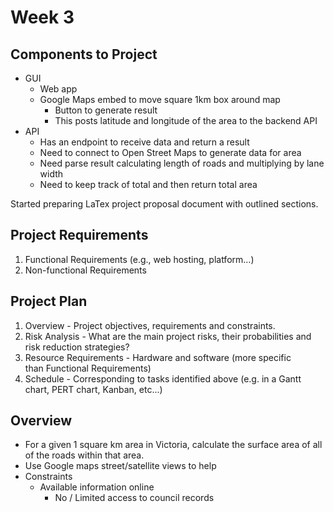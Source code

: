 # Week 3

## Components to Project

* GUI
  * Web app
  * Google Maps embed to move square 1km box around map
	* Button to generate result
	* This posts latitude and longitude of the area to the backend API
* API
	* Has an endpoint to receive data and return a result
	* Need to connect to Open Street Maps to generate data for area
	* Need parse result calculating length of roads and multiplying by lane width
	* Need to keep track of total and then return total area
 
Started preparing LaTex project proposal document with outlined sections.

## Project Requirements

1. Functional Requirements (e.g., web hosting, platform…)
2. Non-functional Requirements

## Project Plan
1. Overview - Project objectives, requirements and constraints.
2. Risk Analysis - What are the main project risks, their probabilities and risk reduction strategies?
3. Resource Requirements - Hardware and software (more specific than Functional Requirements)
4. Schedule - Corresponding to tasks identified above (e.g. in a Gantt chart, PERT chart, Kanban, etc...)

## Overview

* For a given 1 square km area in Victoria, calculate the surface area of all of the roads within that area.
* Use Google maps street/satellite views to help
* Constraints
  * Available information online
	* No / Limited access to council records
	
